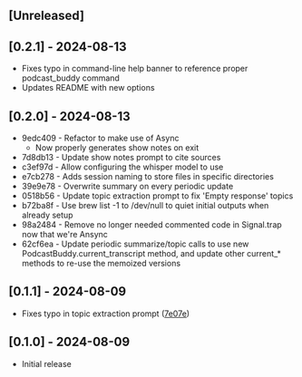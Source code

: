 ## [Unreleased]

## [0.2.1] - 2024-08-13

* Fixes typo in command-line help banner to reference proper podcast_buddy command
* Updates README with new options

## [0.2.0] - 2024-08-13

* 9edc409 - Refactor to make use of Async
  * Now properly generates show notes on exit
* 7d8db13 - Update show notes prompt to cite sources
* c3ef97d - Allow configuring the whisper model to use
* e7cb278 - Adds session naming to store files in specific directories
* 39e9e78 - Overwrite summary on every periodic update
* 0518b56 - Update topic extraction prompt to fix 'Empty response' topics
* b72ba8f - Use brew list -1 to /dev/null to quiet initial outputs when already setup
* 98a2484 - Remove no longer needed commented code in Signal.trap now that we're Ansync
* 62cf6ea - Update periodic summarize/topic calls to use new PodcastBuddy.current_transcript method, and update other current_* methods to re-use the memoized versions


## [0.1.1] - 2024-08-09

- Fixes typo in topic extraction prompt ([7e07e](https://github.com/codenamev/podcast-buddy/commit/7e07e307135c95cb4bb68dadc354f0b2519c7721))

## [0.1.0] - 2024-08-09

- Initial release
